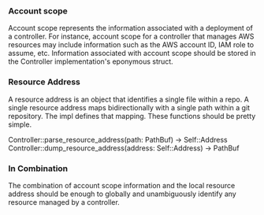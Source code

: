 ### Account scope
Account scope represents the information associated with a deployment of a controller.
For instance, account scope for a controller that manages AWS resources may include information
such as the AWS account ID, IAM role to assume, etc.
Information associated with account scope should be stored in the Controller implementation's eponymous struct.


### Resource Address
A resource address is an object that identifies a single file within a repo.
A single resource address maps bidirectionally with a single path within a git repository.
The impl defines that mapping. These functions should be pretty simple.

Controller::parse_resource_address(path: PathBuf) -> Self::Address
Controller::dump_resource_address(address: Self::Address) -> PathBuf

### In Combination
The combination of account scope information and the local resource 
address should be enough to globally and unambiguously identify 
any resource managed by a controller.